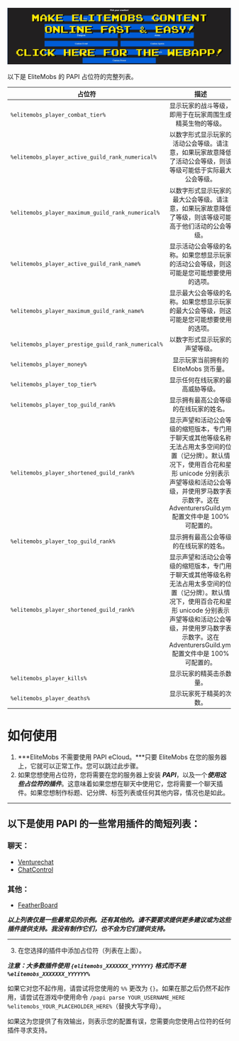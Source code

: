 [![webapp_banner.jpg](../../../img/wiki/webapp_banner.jpg)](https://magmaguy.com/webapp/webapp.html)

以下是 EliteMobs 的 PAPI 占位符的完整列表。

| 占位符 | 描述 |
|-------------|:-----------:|
| `%elitemobs_player_combat_tier%` | 显示玩家的战斗等级，即用于在玩家周围生成精英生物的等级。 |
| `%elitemobs_player_active_guild_rank_numerical%` | 以数字形式显示玩家的活动公会等级。请注意，如果玩家故意降低了活动公会等级，则该等级可能低于实际最大公会等级。 |
| `%elitemobs_player_maximum_guild_rank_numerical%` | 以数字形式显示玩家的最大公会等级。请注意，如果玩家故意降低了等级，则该等级可能高于他们活动的公会等级。 |
| `%elitemobs_player_active_guild_rank_name%` | 显示活动公会等级的名称。如果您想显示玩家的活动公会等级，则这可能是您可能想要使用的选项。 |
| `%elitemobs_player_maximum_guild_rank_name%` | 显示最大公会等级的名称。如果您想显示玩家的最大公会等级，则这可能是您可能想要使用的选项。 |
| `%elitemobs_player_prestige_guild_rank_numerical%` | 以数字形式显示玩家的声望等级。 |
| `%elitemobs_player_money%` | 显示玩家当前拥有的 EliteMobs 货币量。 |
| `%elitemobs_player_top_tier%` | 显示任何在线玩家的最高威胁等级。 |
| `%elitemobs_player_top_guild_rank%` | 显示拥有最高公会等级的在线玩家的姓名。 |
| `%elitemobs_player_shortened_guild_rank%` | 显示声望和活动公会等级的缩短版本，专门用于聊天或其他等级名称无法占用太多空间的位置（记分牌）。默认情况下，使用百合花和星形 unicode 分别表示声望等级和活动公会等级，并使用罗马数字表示数字。这在 AdventurersGuild.yml 配置文件中是 100% 可配置的。 |
| `%elitemobs_player_top_guild_rank%` | 显示拥有最高公会等级的在线玩家的姓名。 |
| `%elitemobs_player_shortened_guild_rank%` | 显示声望和活动公会等级的缩短版本，专门用于聊天或其他等级名称无法占用太多空间的位置（记分牌）。默认情况下，使用百合花和星形 unicode 分别表示声望等级和活动公会等级，并使用罗马数字表示数字。这在 AdventurersGuild.yml 配置文件中是 100% 可配置的。 |
| `%elitemobs_player_kills%` | 显示玩家的精英击杀数量。 |
| `%elitemobs_player_deaths%` | 显示玩家死于精英的次数。 |

# 如何使用

1) ***EliteMobs 不需要使用 PAPI eCloud。***只要 EliteMobs 在您的服务器上，它就可以正常工作。您可以跳过此步骤。
2) 如果您想使用占位符，您将需要在您的服务器上安装 ***PAPI***，以及一个***使用这些占位符的插件***。这意味着如果您想在聊天中使用它，您将需要一个聊天插件。如果您想制作标题、记分牌、标签列表或任何其他内容，情况也是如此。

-----

## 以下是使用 PAPI 的一些常用插件的简短列表：
### 聊天：
- [Venturechat](https://www.spigotmc.org/resources/venturechat.771/)
- [ChatControl](https://www.spigotmc.org/resources/chatcontrol%E2%84%A2-the-ultimate-chat-plugin-500-000-downloads-1-2-5-1-16-4.271/)
### 其他：
- [FeatherBoard](https://www.spigotmc.org/resources/featherboard.2691/)

***以上列表仅是一些最常见的示例。还有其他的。请不要要求提供更多建议或为这些插件提供支持。我没有制作它们，也不会为它们提供支持。***

-----

3) 在您选择的插件中添加占位符（列表在上面）。

***注意：大多数插件使用 `{elitemobs_XXXXXXX_YYYYYY}` 格式而不是 `%elitemobs_XXXXXXX_YYYYYY%`***

如果它对您不起作用，请尝试将您使用的 `%%` 更改为 `{}`。如果在那之后仍然不起作用，请尝试在游戏中使用命令 `/papi parse YOUR_USERNAME_HERE %elitemobs_YOUR_PLACEHOLDER_HERE%`（替换大写字母）。

如果这为您提供了有效输出，则表示您的配置有误，您需要向您使用占位符的任何插件寻求支持。
